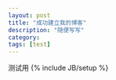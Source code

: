 ```yaml
---
layout: post
title: "成功建立我的博客"
description: "随便写写"
category: 
tags: [test]
---
```

测试用
{% include JB/setup %}
